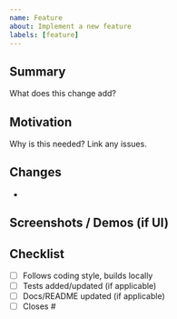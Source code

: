 ```yaml
---
name: Feature
about: Implement a new feature
labels: [feature]
---
```


## Summary

What does this change add?

## Motivation

Why is this needed? Link any issues.

## Changes
- 

## Screenshots / Demos (if UI)

## Checklist
- [ ] Follows coding style, builds locally
- [ ] Tests added/updated (if applicable)
- [ ] Docs/README updated (if applicable)
- [ ] Closes #
